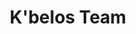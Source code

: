 ---
title: "K'belos Team"
url: /gobernador-ingeniero-valentin-virasoro/kbelos-team/
shop: Friseur
---